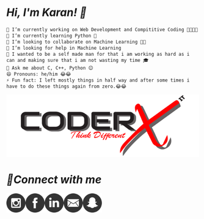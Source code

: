 # *Hi, I'm Karan! 👋*
    🔭 I’m currently working on Web Development and Compititive Coding 👨‍💻👨‍💻
    🌱 I’m currently learning Python 🐍
    👯 I’m looking to collaborate on Machine Learning 📱📱
    🤔 I’m looking for help in Machine Learning
    🙌 I wanted to be a self made man for that i am working as hard as i can and making sure that i am not wasting my time 🎓
    💬 Ask me about C, C++, Python 😊
    😄 Pronouns: he/him 😂😂
    ⚡ Fun fact: I left mostly things in half way and after some times i have to do these things again from zero.😂😂

![logo](https://github.com/Coder-X27/Coder-X27/blob/master/CoderxImage.png)

# *🔗Connect with me* 
    
[<img align="left" src="/instagram.png" width='50' height='50'>](https://www.instagram.com/its_karanshx/)
<img align="left" src="/facebook.png" width='50' height='50'>
<img align="left" src="/linkdin.png" width='50' height='50'>
<img align="left" src="/mail.png" width='50' height='50'>
<img align="left" src="/snapchat.png" width='50' height='50'>
